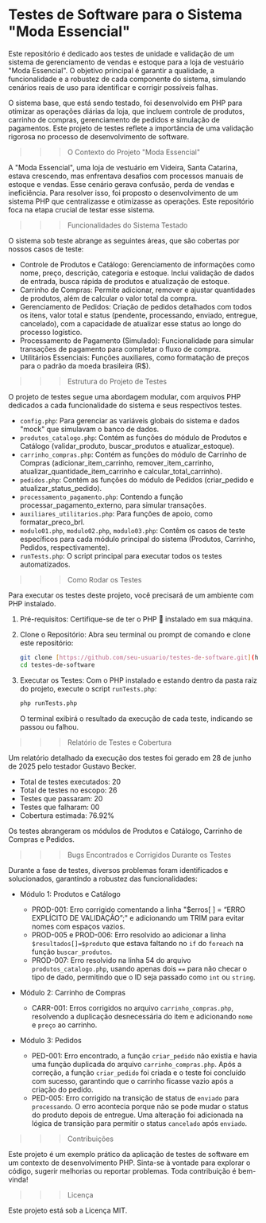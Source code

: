 # Testes de Software para o Sistema "Moda Essencial"

Este repositório é dedicado aos testes de unidade e validação de um sistema de gerenciamento de vendas e estoque para a loja de vestuário "Moda Essencial". O objetivo principal é garantir a qualidade, a funcionalidade e a robustez de cada componente do sistema, simulando cenários reais de uso para identificar e corrigir possíveis falhas.

O sistema base, que está sendo testado, foi desenvolvido em PHP para otimizar as operações diárias da loja, que incluem controle de produtos, carrinho de compras, gerenciamento de pedidos e simulação de pagamentos. Este projeto de testes reflete a importância de uma validação rigorosa no processo de desenvolvimento de software.

>>> O Contexto do Projeto "Moda Essencial"

A "Moda Essencial", uma loja de vestuário em Videira, Santa Catarina, estava crescendo, mas enfrentava desafios com processos manuais de estoque e vendas. Esse cenário gerava confusão, perda de vendas e ineficiência. Para resolver isso, foi proposto o desenvolvimento de um sistema PHP que centralizasse e otimizasse as operações. Este repositório foca na etapa crucial de testar esse sistema.

>>> Funcionalidades do Sistema Testado

O sistema sob teste abrange as seguintes áreas, que são cobertas por nossos casos de teste:

* Controle de Produtos e Catálogo: Gerenciamento de informações como nome, preço, descrição, categoria e estoque. Inclui validação de dados de entrada, busca rápida de produtos e atualização de estoque.
* Carrinho de Compras: Permite adicionar, remover e ajustar quantidades de produtos, além de calcular o valor total da compra.
* Gerenciamento de Pedidos: Criação de pedidos detalhados com todos os itens, valor total e status (pendente, processando, enviado, entregue, cancelado), com a capacidade de atualizar esse status ao longo do processo logístico.
* Processamento de Pagamento (Simulado): Funcionalidade para simular transações de pagamento para completar o fluxo de compra.
* Utilitários Essenciais: Funções auxiliares, como formatação de preços para o padrão da moeda brasileira (R$).

>>> Estrutura do Projeto de Testes

O projeto de testes segue uma abordagem modular, com arquivos PHP dedicados a cada funcionalidade do sistema e seus respectivos testes.

* `config.php`: Para gerenciar as variáveis globais do sistema e dados "mock" que simulavam o banco de dados.
* `produtos_catalogo.php`: Contém as funções do módulo de Produtos e Catálogo (validar_produto, buscar_produtos e atualizar_estoque).
* `carrinho_compras.php`: Contém as funções do módulo de Carrinho de Compras (adicionar_item_carrinho, remover_item_carrinho, atualizar_quantidade_item_carrinho e calcular_total_carrinho).
* `pedidos.php`: Contém as funções do módulo de Pedidos (criar_pedido e atualizar_status_pedido).
* `processamento_pagamento.php`: Contendo a função processar_pagamento_externo, para simular transações.
* `auxiliares_utilitarios.php`: Para funções de apoio, como formatar_preco_brl.
* `modulo01.php`, `modulo02.php`, `modulo03.php`: Contêm os casos de teste específicos para cada módulo principal do sistema (Produtos, Carrinho, Pedidos, respectivamente).
* `runTests.php`: O script principal para executar todos os testes automatizados.

>>> Como Rodar os Testes

Para executar os testes deste projeto, você precisará de um ambiente com PHP instalado.

1. Pré-requisitos:
    Certifique-se de ter o PHP 🐘 instalado em sua máquina.

2. Clone o Repositório:
    Abra seu terminal ou prompt de comando e clone este repositório:
    ```bash
    git clone [https://github.com/seu-usuario/testes-de-software.git](https://github.com/seu-usuario/testes-de-software.git)
    cd testes-de-software
    ```

3. Executar os Testes:
    Com o PHP instalado e estando dentro da pasta raiz do projeto, execute o script `runTests.php`:
    ```bash
    php runTests.php
    ```
    O terminal exibirá o resultado da execução de cada teste, indicando se passou ou falhou.

>>> Relatório de Testes e Cobertura

Um relatório detalhado da execução dos testes foi gerado em 28 de junho de 2025 pelo testador Gustavo Becker.

* Total de testes executados: 20
* Total de testes no escopo: 26
* Testes que passaram: 20
* Testes que falharam: 00
* Cobertura estimada: 76.92%

Os testes abrangeram os módulos de Produtos e Catálogo, Carrinho de Compras e Pedidos.

>>> Bugs Encontrados e Corrigidos Durante os Testes

Durante a fase de testes, diversos problemas foram identificados e solucionados, garantindo a robustez das funcionalidades:

* Módulo 1: Produtos e Catálogo
    * PROD-001: Erro corrigido comentando a linha "$erros[ ] = “ERRO EXPLÍCITO DE VALIDAÇÃO”;" e adicionando um TRIM para evitar nomes com espaços vazios.
    * PROD-005 e PROD-006: Erro resolvido ao adicionar a linha `$resultados[]=$produto` que estava faltando no `if` do `foreach` na função `buscar_produtos`.
    * PROD-007: Erro resolvido na linha 54 do arquivo `produtos_catalogo.php`, usando apenas dois `==` para não checar o tipo de dado, permitindo que o ID seja passado como `int` ou `string`.

* Módulo 2: Carrinho de Compras
    * CARR-001: Erros corrigidos no arquivo `carrinho_compras.php`, resolvendo a duplicação desnecessária do item e adicionando `nome` e `preço` ao carrinho.

* Módulo 3: Pedidos
    * PED-001: Erro encontrado, a função `criar_pedido` não existia e havia uma função duplicada do arquivo `carrinho_compras.php`. Após a correção, a função `criar_pedido` foi criada e o teste foi concluído com sucesso, garantindo que o carrinho ficasse vazio após a criação do pedido.
    * PED-005: Erro corrigido na transição de status de `enviado` para `processando`. O erro acontecia porque não se pode mudar o status do produto depois de entregue. Uma alteração foi adicionada na lógica de transição para permitir o status `cancelado` após `enviado`.

>>> Contribuições

Este projeto é um exemplo prático da aplicação de testes de software em um contexto de desenvolvimento PHP. Sinta-se à vontade para explorar o código, sugerir melhorias ou reportar problemas. Toda contribuição é bem-vinda!

>>> Licença

Este projeto está sob a Licença MIT.
